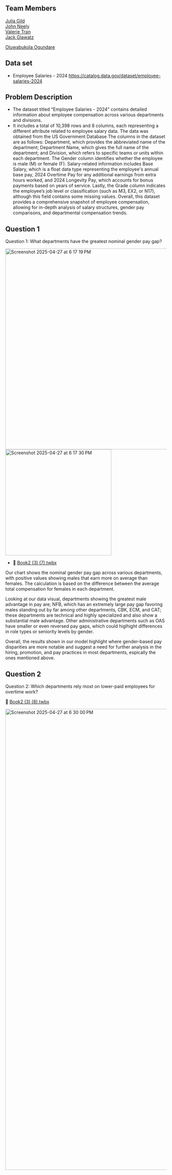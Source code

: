
## Team Members
[Julia Gild](https://github.com/JuliaGild)  
[John Neely](https://github.com/NeelyJohn)  
[Valerie Tran](https://github.com/vvt15)  
[Jack Glawatz](https://github.com/jackglawatz) 

[Oluwabukola Ogundare](https://github.com/RachaelOgundare)


## Data set
- Employee Salaries - 2024
https://catalog.data.gov/dataset/employee-salaries-2024

## Problem Description
- The dataset titled “Employee Salaries - 2024” contains detailed information about employee compensation across various departments and divisions.
-  It includes a total of 10,398 rows and 8 columns, each representing a different attribute related to employee salary data. The data was obtained from the US Government Database The columns in the dataset are as follows: Department, which provides the abbreviated name of the department; Department Name, which gives the full name of the department; and Division, which refers to specific teams or units within each department. The Gender column identifies whether the employee is male (M) or female (F). Salary-related information includes Base Salary, which is a float data type representing the employee's annual base pay, 2024 Overtime Pay for any additional earnings from extra hours worked, and 2024 Longevity Pay, which accounts for bonus payments based on years of service. Lastly, the Grade column indicates the employee’s job level or classification (such as M3, EX2, or N17), although this field contains some missing values. Overall, this dataset provides a comprehensive snapshot of employee compensation, allowing for in-depth analysis of salary structures, gender pay comparisons, and departmental compensation trends.



## Question 1
Question 1: What departments have the greatest nominal gender pay gap?

<img width="627" alt="Screenshot 2025-04-27 at 6 17 19 PM" src="https://github.com/user-attachments/assets/87ba99b3-8696-4083-b6c0-661f76d7f581" />

<img width="331" alt="Screenshot 2025-04-27 at 6 17 30 PM" src="https://github.com/user-attachments/assets/4ba93af7-875a-44be-8c5b-2c8183d5ffa7" />

- 📄 [Book2 (3) (7).twbx](./Book2%20(3)%20(7).twbx)



Our chart shows the nominal gender pay gap across various departments, with positive values showing males that earn more on average than females. The calculation is based on the difference between the average total compensation for females in each department.

Looking at our data visual, departments showing the greatest male advantage in pay are; NFB, which has an extremely large pay gap favoring males standing out by far among other  departments, CBK, ECM, and CAT; these departments are technical and highly specialized and also show a substantial male advantage. Other administrative departments such as OAS have smaller or even reversed pay gaps, which could higlhight differences in role types or seniority levels by gender.

Overall, the results shown in our model highlight where gender-based pay disparities are more notable and suggest a need for further analysis in the hiring, promotion, and pay practices in most departments, espically the ones mentioned above.


  
## Question 2
Question 2: Which departments rely most on lower-paid employees for overtime work?

📄 [Book2 (3) (8).twbx](./Book2%20(3)%20(8).twbx)

<img width="1439" alt="Screenshot 2025-04-27 at 6 30 00 PM" src="https://github.com/user-attachments/assets/4014f2f3-ff3a-4500-acef-3af3d53563b3" />
